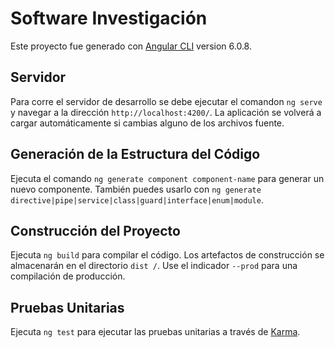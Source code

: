 # Software Investigación

Este proyecto fue generado con [Angular CLI](https://github.com/angular/angular-cli) version 6.0.8.

## Servidor

Para corre el servidor de desarrollo se debe ejecutar el comandon `ng serve` y navegar a la dirección `http://localhost:4200/`. La aplicación se volverá a cargar automáticamente si cambias alguno de los archivos fuente.

## Generación de la Estructura del Código 

Ejecuta el comando `ng generate component component-name` para generar un nuevo componente. También puedes usarlo con `ng generate directive|pipe|service|class|guard|interface|enum|module`.

## Construcción del Proyecto

Ejecuta  `ng build` para compilar el código. 
Los artefactos de construcción se almacenarán en el directorio `dist /`. Use el indicador `--prod` para una compilación de producción.

## Pruebas Unitarias

Ejecuta `ng test` para ejecutar las pruebas unitarias a través de  [Karma](https://karma-runner.github.io).

